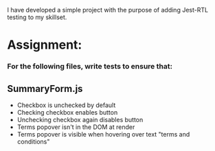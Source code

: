 I have developed a simple project with the purpose of adding Jest-RTL testing to my skillset.  

# Assignment:

### For the following files, write tests to ensure that: 

## SummaryForm.js 

- Checkbox is unchecked by default
- Checking checkbox enables button
- Unchecking checkbox again disables button
- Terms popover isn't in the DOM at render
- Terms popover is visible when hovering over text "terms and conditions"
